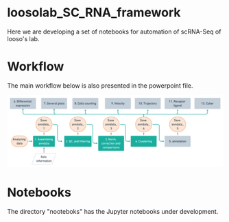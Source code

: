 # loosolab_SC_RNA_framework

Here we are developing a set of notebooks for automation of scRNA-Seq of looso's lab.

# Workflow
The main workflow below is also presented in the powerpoint file.

![](image/scRNAseq_2x_2_.png)

# Notebooks
The directory "nooteboks" has the Jupyter notebooks under development.
